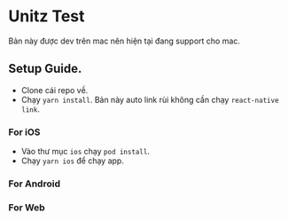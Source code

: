 # Unitz Test

Bản này được dev trên mac nên hiện tại đang support cho mac.

## Setup Guide.

- Clone cái repo về.
- Chạy `yarn install`. Bản này auto link rùi không cần chạy `react-native link`.

### For iOS

- Vào thư mục `ios` chạy `pod install`.
- Chạy `yarn ios` để chạy app.

### For Android

### For Web
